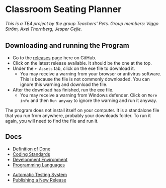 # Classroom Seating Planner

###### This is a TE4 project by the group Teachers' Pets. Group members: Viggo Ström, Axel Thornberg, Jesper Cejie.

## Downloading and running the Program

- Go to the [releases](https://github.com/NTIG-Uppsala/Classroom-Seating-Planner/releases) page here on GitHub.
- Click on the latest release available. It should be the one at the top.
- Under the `▾ Assets` tab, click on the exe file to download it.
  - You may receive a warning from your browser or antivirus software. This is because the file is not commonly downloaded. You can ignore this warning and download the file.
- After the download has finished, run the exe file.
  - You may receive a warning from Windows defender. Click on `More info` and then `Run anyway` to ignore the warning and run it anyway.

The program does not install itself on your computer. It is a standalone file that you run from anywhere, probably your downloads folder. To run it again, you will need to find the file and run it.


## Docs

<!-- Below are the links to the regulation docs -->
-   [Definition of Done](docs/definition-of-done.md)
-   [Coding Standards](docs/coding-standard.md)
-   [Development Environment](docs/development-environment.md)
-   [Programming Languages](docs/programming-languages.md)
<!-- Below are the links to the guides/instructions -->
-   [Automatic Testing System](docs/testing.md)
-   [Publishing a New Release](docs/publishing-a-new-release.md)
